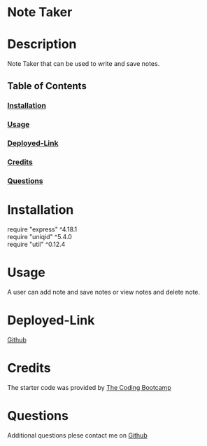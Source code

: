 # Note Taker 


# Description 
Note Taker that can be used to write and save notes. 

 ## Table of Contents
  ### [Installation](#installation)
  ### [Usage](#usage)
  ### [Deployed-Link](#Deployed-Link)
  ### [Credits](#credits)
  ### [Questions](#questions) 

# Installation
require "express" ^4.18.1  
require "uniqid" ^5.4.0  
require "util" ^0.12.4  

# Usage
A user can add note and save notes or view notes and delete note. 


# Deployed-Link
[Github](https://halima-ikbal.github.io/Note-Taker/)


# Credits 
The starter code was provided by [The Coding Bootcamp](https://github.com/coding-boot-camp/miniature-eureka) 


# Questions
Additional questions plese contact me on [Github](https://github.com/Halima-Ikbal)
